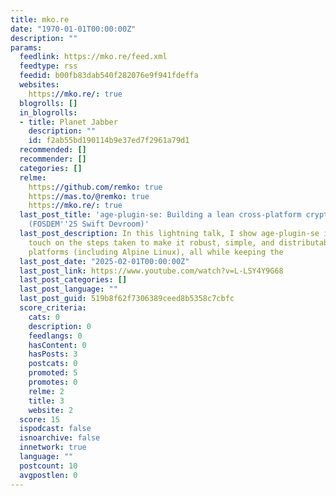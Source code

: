 ```yaml
---
title: mko.re
date: "1970-01-01T00:00:00Z"
description: ""
params:
  feedlink: https://mko.re/feed.xml
  feedtype: rss
  feedid: b00fb83dab540f282076e9f941fdeffa
  websites:
    https://mko.re/: true
  blogrolls: []
  in_blogrolls:
  - title: Planet Jabber
    description: ""
    id: f2ab55bd190114b9e37ed7f2961a79d1
  recommended: []
  recommender: []
  categories: []
  relme:
    https://github.com/remko: true
    https://mas.to/@remko: true
    https://mko.re/: true
  last_post_title: 'age-plugin-se: Building a lean cross-platform cryptography tool
    (FOSDEM''25 Swift Devroom)'
  last_post_description: In this lightning talk, I show age-plugin-se in action, and
    touch on the steps taken to make it robust, simple, and distributable on multiple
    platforms (including Alpine Linux), all while keeping the
  last_post_date: "2025-02-01T00:00:00Z"
  last_post_link: https://www.youtube.com/watch?v=L-LSY4Y9G68
  last_post_categories: []
  last_post_language: ""
  last_post_guid: 519b8f62f7306389ceed8b5358c7cbfc
  score_criteria:
    cats: 0
    description: 0
    feedlangs: 0
    hasContent: 0
    hasPosts: 3
    postcats: 0
    promoted: 5
    promotes: 0
    relme: 2
    title: 3
    website: 2
  score: 15
  ispodcast: false
  isnoarchive: false
  innetwork: true
  language: ""
  postcount: 10
  avgpostlen: 0
---
```

